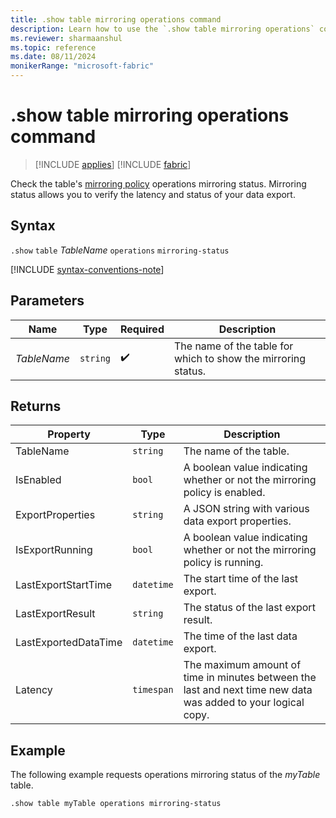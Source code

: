 ```yaml
---
title: .show table mirroring operations command
description: Learn how to use the `.show table mirroring operations` command to check the mirroring policy operations.
ms.reviewer: sharmaanshul
ms.topic: reference
ms.date: 08/11/2024
monikerRange: "microsoft-fabric"
---
```

# .show table mirroring operations command

> [!INCLUDE [applies](../includes/applies-to-version/applies.md)] [!INCLUDE [fabric](../includes/applies-to-version/fabric.md)]

Check the table's [mirroring policy](mirroring-policy.md) operations mirroring status. Mirroring status allows you to verify the latency and status of your data export.

## Syntax

`.show` `table` *TableName* `operations` `mirroring-status`

[!INCLUDE [syntax-conventions-note](../includes/syntax-conventions-note.md)]

## Parameters

|Name|Type|Required|Description|
|--|--|--|--|
|*TableName*| `string` | :heavy_check_mark:|The name of the table for which to show the mirroring status.|

## Returns

| Property | Type | Description |
|-----|-----|-----|
|TableName | `string` | The name of the table. |
|IsEnabled | `bool` | A boolean value indicating whether or not the mirroring policy is enabled. |
|ExportProperties |`string` | A JSON string with various data export properties. |
|IsExportRunning | `bool` | A boolean value indicating whether or not the mirroring policy is running. |
|LastExportStartTime | `datetime`| The start time of the last export. |
|LastExportResult | `string` | The status of the last export result. |
|LastExportedDataTime|`datetime` | The time of the last data export.  |
|Latency | `timespan` |The maximum amount of time in minutes between the last and next time new data was added to your logical copy.  |

## Example

The following example requests operations mirroring status of the *myTable* table.

```kusto
.show table myTable operations mirroring-status 
```
